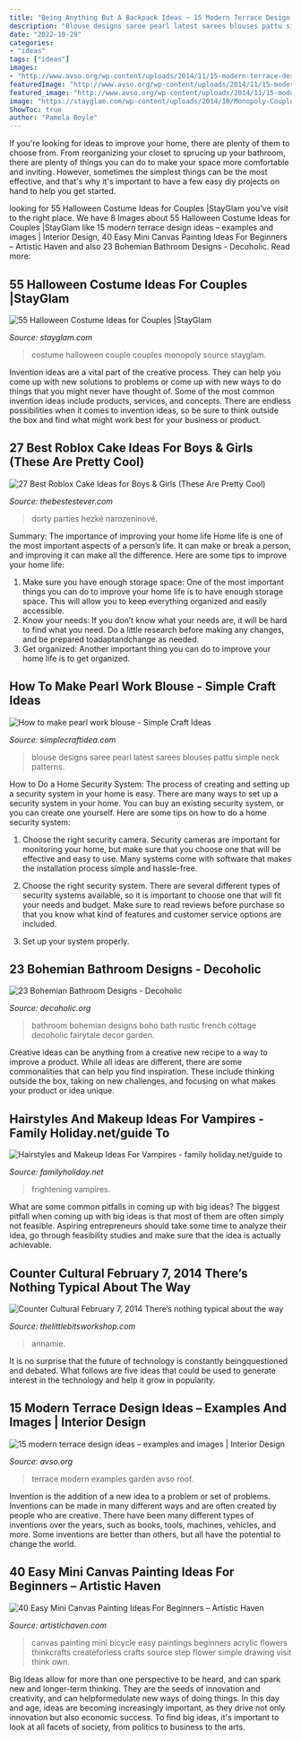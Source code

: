 ```yaml
---
title: "Being Anything But A Backpack Ideas ~ 15 Modern Terrace Design Ideas – Examples And Images"
description: "Blouse designs saree pearl latest sarees blouses pattu simple neck patterns"
date: "2022-10-29"
categories:
- "ideas"
tags: ["ideas"]
images:
- "http://www.avso.org/wp-content/uploads/2014/11/15-modern-terrace-design-ideas-examples-and-images-1415375862.jpg"
featuredImage: "http://www.avso.org/wp-content/uploads/2014/11/15-modern-terrace-design-ideas-examples-and-images-1415375862.jpg"
featured_image: "http://www.avso.org/wp-content/uploads/2014/11/15-modern-terrace-design-ideas-examples-and-images-1415375862.jpg"
image: "https://stayglam.com/wp-content/uploads/2014/10/Monopoly-Couple-Halloween-Costume.jpg"
ShowToc: true
author: "Pamela Boyle"
---
```



If you're looking for ideas to improve your home, there are plenty of them to choose from. From reorganizing your closet to sprucing up your bathroom, there are plenty of things you can do to make your space more comfortable and inviting. However, sometimes the simplest things can be the most effective, and that's why it's important to have a few easy diy projects on hand to help you get started.

	

		
looking for 55 Halloween Costume Ideas for Couples |StayGlam you've visit to the right place. We have 8 Images about 55 Halloween Costume Ideas for Couples |StayGlam like 15 modern terrace design ideas – examples and images | Interior Design, 40 Easy Mini Canvas Painting Ideas For Beginners – Artistic Haven and also 23 Bohemian Bathroom Designs - Decoholic. Read more:
		
    
## 55 Halloween Costume Ideas For Couples |StayGlam

<img loading=lazy src="https://stayglam.com/wp-content/uploads/2014/10/Monopoly-Couple-Halloween-Costume.jpg" onerror="this.onerror=null;this.src='https://tse1.mm.bing.net/th?id=OIP.iLt4jggotTLiccCsM-NMhwAAAA&amp;pid=15.1';" alt="55 Halloween Costume Ideas for Couples |StayGlam">

_Source: stayglam.com_

>costume halloween couple couples monopoly source stayglam. 

	

Invention ideas are a vital part of the creative process. They can help you come up with new solutions to problems or come up with new ways to do things that you might never have thought of. Some of the most common invention ideas include products, services, and concepts. There are endless possibilities when it comes to invention ideas, so be sure to think outside the box and find what might work best for your business or product.

    
## 27 Best Roblox Cake Ideas For Boys &amp; Girls (These Are Pretty Cool)

<img loading=lazy src="https://www.thebestestever.com/images/2020/04/roblox-cake-idea-22.jpg" onerror="this.onerror=null;this.src='https://tse4.mm.bing.net/th?id=OIP.doRYlR36yvy0lDzF7KMg-QHaJQ&amp;pid=15.1';" alt="27 Best Roblox Cake Ideas for Boys &amp; Girls (These Are Pretty Cool)">

_Source: thebestestever.com_

>dorty parties hezké narozeninové. 

	

Summary: The importance of improving your home life
Home life is one of the most important aspects of a person’s life. It can make or break a person, and improving it can make all the difference. Here are some tips to improve your home life: 
1. Make sure you have enough storage space: One of the most important things you can do to improve your home life is to have enough storage space. This will allow you to keep everything organized and easily accessible. 
2. Know your needs: If you don’t know what your needs are, it will be hard to find what you need. Do a little research before making any changes, and be prepared toadaptandchange as needed. 
3. Get organized: Another important thing you can do to improve your home life is to get organized.

    
## How To Make Pearl Work Blouse - Simple Craft Ideas

<img loading=lazy src="http://www.simplecraftidea.com/wp-content/uploads/2017/03/b129afa1fd7f5e5a3d58857f94432818-1.jpg" onerror="this.onerror=null;this.src='https://tse1.mm.bing.net/th?id=OIP.nSbY1hhZ8ZQw038KSTmAyQHaI4&amp;pid=15.1';" alt="How to make pearl work blouse - Simple Craft Ideas">

_Source: simplecraftidea.com_

>blouse designs saree pearl latest sarees blouses pattu simple neck patterns. 

	

How to Do a Home Security System: The process of creating and setting up a security system in your home is easy.
There are many ways to set up a security system in your home. You can buy an existing security system, or you can create one yourself. Here are some tips on how to do a home security system:
1. Choose the right security camera. Security cameras are important for monitoring your home, but make sure that you choose one that will be effective and easy to use. Many systems come with software that makes the installation process simple and hassle-free.

2. Choose the right security system. There are several different types of security systems available, so it is important to choose one that will fit your needs and budget. Make sure to read reviews before purchase so that you know what kind of features and customer service options are included.

3. Set up your system properly.

    
## 23 Bohemian Bathroom Designs - Decoholic

<img loading=lazy src="http://decoholic.org/wp-content/uploads/2014/11/bohemian-bathroom-design-11.jpg" onerror="this.onerror=null;this.src='https://tse2.mm.bing.net/th?id=OIP.CKSuE_aJHOSlvpGrrYZ5EAHaJF&amp;pid=15.1';" alt="23 Bohemian Bathroom Designs - Decoholic">

_Source: decoholic.org_

>bathroom bohemian designs boho bath rustic french cottage decoholic fairytale decor garden. 

	

Creative ideas can be anything from a creative new recipe to a way to improve a product. While all ideas are different, there are some commonalities that can help you find inspiration. These include thinking outside the box, taking on new challenges, and focusing on what makes your product or idea unique.

    
## Hairstyles And Makeup Ideas For Vampires - Family Holiday.net/guide To

<img loading=lazy src="https://www.familyholiday.net/wp-content/uploads/2011/10/vampire_makeup_resize.jpg" onerror="this.onerror=null;this.src='https://tse3.mm.bing.net/th?id=OIP.dzqrOOqxYWrO14Yx4x9bJwHaJ-&amp;pid=15.1';" alt="Hairstyles and Makeup Ideas For Vampires - family holiday.net/guide to">

_Source: familyholiday.net_

>frightening vampires. 

	

What are some common pitfalls in coming up with big ideas?
The biggest pitfall when coming up with big ideas is that most of them are often simply not feasible. Aspiring entrepreneurs should take some time to analyze their idea, go through feasibility studies and make sure that the idea is actually achievable.

    
## Counter Cultural February 7, 2014 There’s Nothing Typical About The Way

<img loading=lazy src="http://thelittlebitsworkshop.com/thelittlebitsworkshop.com/Resources/Archive_files/shapeimage_13.png" onerror="this.onerror=null;this.src='https://tse2.mm.bing.net/th?id=OIP.ov6MYvazcU-FePXBYuvCYwAAAA&amp;pid=15.1';" alt="Counter Cultural February 7, 2014 There’s nothing typical about the way">

_Source: thelittlebitsworkshop.com_

>annamie. 

	

It is no surprise that the future of technology is constantly beingquestioned and debated. What follows are five ideas that could be used to generate interest in the technology and help it grow in popularity.

    
## 15 Modern Terrace Design Ideas – Examples And Images | Interior Design

<img loading=lazy src="http://www.avso.org/wp-content/uploads/2014/11/15-modern-terrace-design-ideas-examples-and-images-1415375862.jpg" onerror="this.onerror=null;this.src='https://tse4.mm.bing.net/th?id=OIP.oj4dNnkmpykW6KP-ua6Q6gHaJ3&amp;pid=15.1';" alt="15 modern terrace design ideas – examples and images | Interior Design">

_Source: avso.org_

>terrace modern examples garden avso roof. 

	

Invention is the addition of a new idea to a problem or set of problems. Inventions can be made in many different ways and are often created by people who are creative. There have been many different types of inventions over the years, such as books, tools, machines, vehicles, and more. Some inventions are better than others, but all have the potential to change the world.

    
## 40 Easy Mini Canvas Painting Ideas For Beginners – Artistic Haven

<img loading=lazy src="https://www.artistichaven.com/wp-content/uploads/2020/06/Easy-Mini-Canvas-Painting-Ideas-For-Beginners-16-1.jpg" onerror="this.onerror=null;this.src='https://tse3.mm.bing.net/th?id=OIP.Gv_p49qbaaumNim6Ng3PigHaLl&amp;pid=15.1';" alt="40 Easy Mini Canvas Painting Ideas For Beginners – Artistic Haven">

_Source: artistichaven.com_

>canvas painting mini bicycle easy paintings beginners acrylic flowers thinkcrafts createforless crafts source step flower simple drawing visit think own. 

	

Big Ideas allow for more than one perspective to be heard, and can spark new and longer-term thinking. They are the seeds of innovation and creativity, and can helpformedulate new ways of doing things. In this day and age, ideas are becoming increasingly important, as they drive not only innovation but also economic success. To find big ideas, it's important to look at all facets of society, from politics to business to the arts.

